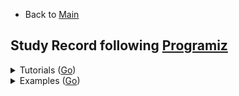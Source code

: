 * Back to [Main](https://github.com/JoonHyeok-hozy-Kim/program_languages#readme)

## Study Record following [Programiz](https://www.programiz.com/javascript/examples)

<details>

<summary> Tutorials (<a href="https://www.programiz.com/javascript">Go</a>) </summary>

|Content|Trial|Keywords|
|:------|:---:|:---|
|[Getting Started With JavaScript](https://www.programiz.com/javascript/get-started) | N/A |*Web Browser*; *Node.js*; *Web Page(html)*|
|[JavaScript Variables and Constants](https://www.programiz.com/javascript/variables-constants) | [Practice](https://github.com/JoonHyeok-hozy-Kim/program_languages/blob/main/JavaScript/programiz/tutorials/02.js) |var; let; const;|
|[console.log()](https://www.programiz.com/javascript/console) | [Practice](https://github.com/JoonHyeok-hozy-Kim/program_languages/blob/main/JavaScript/programiz/tutorials/03.js) |console.log();|
|[Data Types](https://www.programiz.com/javascript/data-types) | [Practice](https://github.com/JoonHyeok-hozy-Kim/program_languages/blob/main/JavaScript/programiz/tutorials/04.js) |*number*; *string*; *BigInt*; NaN; null; Symbol; *Object*; typeof();|
|[Operators](https://www.programiz.com/javascript/operators) | [Practice](https://github.com/JoonHyeok-hozy-Kim/program_languages/blob/main/JavaScript/programiz/tutorials/05.js) | === |
|[Comments](https://www.programiz.com/javascript/comments) | [Practice](https://github.com/JoonHyeok-hozy-Kim/program_languages/blob/main/JavaScript/programiz/tutorials/06.js) | // *Single Line*; /* *Multi Lines* */; |
|[Type Conversions](https://www.programiz.com/javascript/type-conversion) | [Practice](https://github.com/JoonHyeok-hozy-Kim/program_languages/blob/main/JavaScript/programiz/tutorials/07.js) | Number(); parseInt(); parseFloat(); Math.floor(); String(); Boolean(); |
|[Comparison and Logical Operators](https://www.programiz.com/javascript/comparison-logical) | [Practice](https://github.com/JoonHyeok-hozy-Kim/program_languages/blob/main/JavaScript/programiz/tutorials/08.js) ||
|[if...else Statement](https://www.programiz.com/javascript/if-else) | [Practice](https://github.com/JoonHyeok-hozy-Kim/program_languages/blob/main/JavaScript/programiz/tutorials/09.js) ||
|[for loop](https://www.programiz.com/javascript/for-loop) | [Practice](https://github.com/JoonHyeok-hozy-Kim/program_languages/blob/main/JavaScript/programiz/tutorials/10.js) ||
|[while and do...while Loop](https://www.programiz.com/javascript/while-loop) | [Practice](https://github.com/JoonHyeok-hozy-Kim/program_languages/blob/main/JavaScript/programiz/tutorials/11.js) ||
|[break Statement](https://www.programiz.com/javascript/break-statement) | [Practice](https://github.com/JoonHyeok-hozy-Kim/program_languages/blob/main/JavaScript/programiz/tutorials/12.js) ||
|[continue Statement](https://www.programiz.com/javascript/continue-statement) | [Practice](https://github.com/JoonHyeok-hozy-Kim/program_languages/blob/main/JavaScript/programiz/tutorials/13.js) | isNaN(); |
|[switch Statement](https://www.programiz.com/javascript/switch-statement) | [Practice](https://github.com/JoonHyeok-hozy-Kim/program_languages/blob/main/JavaScript/programiz/tutorials/14.js) ||
|[Function and Function Expressions](https://www.programiz.com/javascript/function) | [Practice](https://github.com/JoonHyeok-hozy-Kim/program_languages/blob/main/JavaScript/programiz/tutorials/15.js) | function; *Function Expression*; |
|[Variable Scope](https://www.programiz.com/javascript/variable-scope) | [Practice](https://github.com/JoonHyeok-hozy-Kim/program_languages/blob/main/JavaScript/programiz/tutorials/16.js) | *global scope*; *local scope*;  var(*function scoped*); let(*block scoped*);|
|[Hoisting](https://www.programiz.com/javascript/hoisting) | [Practice](https://github.com/JoonHyeok-hozy-Kim/program_languages/blob/main/JavaScript/programiz/tutorials/17.js) |*hoisting*; var; *function hoisting*;|
|[Recursion](https://www.programiz.com/javascript/recursion) | [Practice](https://github.com/JoonHyeok-hozy-Kim/program_languages/blob/main/JavaScript/programiz/tutorials/18.js) ||
|[Objects](https://www.programiz.com/javascript/object) | [Practice](https://github.com/JoonHyeok-hozy-Kim/program_languages/blob/main/JavaScript/programiz/tutorials/19.js) | *Nested Objects*; *Object Methods*; |
|[Methods and this Keyword](https://www.programiz.com/javascript/methods) | [Practice](https://github.com/JoonHyeok-hozy-Kim/program_languages/blob/main/JavaScript/programiz/tutorials/20.js) | this |
|[Constructor Function](https://www.programiz.com/javascript/constructor-function) | [Practice](https://github.com/JoonHyeok-hozy-Kim/program_languages/blob/main/JavaScript/programiz/tutorials/21.js) | *constructor function*; new; prototype; |
|[Getter and Setter](https://www.programiz.com/javascript/getter-setter) | [Practice](https://github.com/JoonHyeok-hozy-Kim/program_languages/blob/main/JavaScript/programiz/tutorials/22.js) | *data property*; *access property*; get; set; Object.defineProperty(); |
|[Prototype](https://www.programiz.com/javascript/prototype) | [Practice](https://github.com/JoonHyeok-hozy-Kim/program_languages/blob/main/JavaScript/programiz/tutorials/23.js) | *Prototype Chaining*; __proto__; |
|[Arrays](https://www.programiz.com/javascript/array) | [Practice](https://github.com/JoonHyeok-hozy-Kim/program_languages/blob/main/JavaScript/programiz/tutorials/24.js) | push(); unshift(); pop(); shift(); |

|[]() | [Practice](https://github.com/JoonHyeok-hozy-Kim/program_languages/blob/main/JavaScript/programiz/tutorials/02.js) ||

</details>




<details>

<summary> Examples (<a href="https://www.programiz.com/javascript/examples">Go</a>) </summary>

|No.|Content|Trial|Keywords|
|:-:|:------|:---:|:---|
|1  |[Print Hello World](https://www.programiz.com/javascript/examples/hello-world) | [Practice](https://github.com/JoonHyeok-hozy-Kim/program_languages/blob/main/JavaScript/programiz/examples/001.js) |console.log(); alert(); document.write();|
|2  |[Add Two Numbers](https://www.programiz.com/javascript/examples/add-number) | [Practice](https://github.com/JoonHyeok-hozy-Kim/program_languages/blob/main/JavaScript/programiz/examples/002.js) |parseInt(); prompt(); \`${var}\` (template literal);|
|3  |[Find the Square Root](https://www.programiz.com/javascript/examples/square-root) | [Practice](https://github.com/JoonHyeok-hozy-Kim/program_languages/blob/main/JavaScript/programiz/examples/003.js) |Math.sqrt()|
|4  |[Calculate the Area of a Triangle](https://www.programiz.com/javascript/examples/area-triangle) | [Practice](https://github.com/JoonHyeok-hozy-Kim/program_languages/blob/main/JavaScript/programiz/examples/004.js) ||
|5  |[Swap Two Variables](https://www.programiz.com/javascript/examples/swap-variables) | [Practice](https://github.com/JoonHyeok-hozy-Kim/program_languages/blob/main/JavaScript/programiz/examples/005.js) |parseInt(); *Destructuring assignment*;|
|6  |[Convert Kilometers to Miles](https://www.programiz.com/javascript/examples/km-mile) | [Practice](https://github.com/JoonHyeok-hozy-Kim/program_languages/blob/main/JavaScript/programiz/examples/006.js) ||
|7  |[Convert Celsius to Fahrenheit](https://www.programiz.com/javascript/examples/celsius-fahrenheit) | [Practice](https://github.com/JoonHyeok-hozy-Kim/program_languages/blob/main/JavaScript/programiz/examples/007.js) ||
|8  |[Work With Constants](https://www.programiz.com/javascript/examples/constants) | [Practice](https://github.com/JoonHyeok-hozy-Kim/program_languages/blob/main/JavaScript/programiz/examples/008.js) |*block-scoped(const)*;|
|9  |[Generate a Random Number]() | [Practice](https://github.com/JoonHyeok-hozy-Kim/program_languages/blob/main/JavaScript/programiz/examples/009.js) | Math.random(); |
|10  |[Check if a number is Positive, Negative, or Zero](https://www.programiz.com/javascript/examples/positive-negative-zero) | [Practice](https://github.com/JoonHyeok-hozy-Kim/program_languages/blob/main/JavaScript/programiz/examples/010.js) ||
|11  |[Check if a Number is Odd or Even](https://www.programiz.com/javascript/examples/even-odd) | [Practice](https://github.com/JoonHyeok-hozy-Kim/program_languages/blob/main/JavaScript/programiz/examples/011.js) ||
|12  |[Find the Largest Among Three Numbers](https://www.programiz.com/javascript/examples/largest-number-three) | [Practice](https://github.com/JoonHyeok-hozy-Kim/program_languages/blob/main/JavaScript/programiz/examples/012.js) |Math.max();|
|13  |[Check Prime Number](https://www.programiz.com/javascript/examples/prime-number) | [Practice](https://github.com/JoonHyeok-hozy-Kim/program_languages/blob/main/JavaScript/programiz/examples/013.js) ||
|14  |[Print All Prime Numbers in an Interval](https://www.programiz.com/javascript/examples/prime-number-intervals) | [Practice](https://github.com/JoonHyeok-hozy-Kim/program_languages/blob/main/JavaScript/programiz/examples/014.js) ||
|15  |[Find the Factorial of a Number](https://www.programiz.com/javascript/examples/factorial) | [Practice](https://github.com/JoonHyeok-hozy-Kim/program_languages/blob/main/JavaScript/programiz/examples/015.js) ||
|16  |[Display the Multiplication Table](https://www.programiz.com/javascript/examples/multiplication-table) | [Practice](https://github.com/JoonHyeok-hozy-Kim/program_languages/blob/main/JavaScript/programiz/examples/016.js) ||
|17  |[Print the Fibonacci Sequence](https://www.programiz.com/javascript/examples/fibonacci-series) | [Practice](https://github.com/JoonHyeok-hozy-Kim/program_languages/blob/main/JavaScript/programiz/examples/017.js) ||
|18  |[Check Armstrong Number](https://www.programiz.com/javascript/examples/armstrong-number) | [Practice](https://github.com/JoonHyeok-hozy-Kim/program_languages/blob/main/JavaScript/programiz/examples/018.js) ||
|19  |[Find Armstrong Number in an Interval](https://www.programiz.com/javascript/examples/armstrong-number-interval) | [Practice](https://github.com/JoonHyeok-hozy-Kim/program_languages/blob/main/JavaScript/programiz/examples/019.js) | n.toString(); |
|20  |[Make a Simple Calculator](https://www.programiz.com/javascript/examples/simple-calculator) | [Practice](https://github.com/JoonHyeok-hozy-Kim/program_languages/blob/main/JavaScript/programiz/examples/020.js) ||
|21  |[Find the Sum of Natural Numbers](https://www.programiz.com/javascript/examples/sum-natural-number) | [Practice](https://github.com/JoonHyeok-hozy-Kim/program_languages/blob/main/JavaScript/programiz/examples/021.js) ||
|22  |[Check if the Numbers Have Same Last Digit](https://www.programiz.com/javascript/examples/last-digit) | [Practice](https://github.com/JoonHyeok-hozy-Kim/program_languages/blob/main/JavaScript/programiz/examples/022.js) ||
|23  |[Find HCF or GCD](https://www.programiz.com/javascript/examples/hcf) | [Practice](https://github.com/JoonHyeok-hozy-Kim/program_languages/blob/main/JavaScript/programiz/examples/023.js) ||
|24  |[Find LCM](https://www.programiz.com/javascript/examples/lcm) | [Practice](https://github.com/JoonHyeok-hozy-Kim/program_languages/blob/main/JavaScript/programiz/examples/024.js) ||
|25  |[Find the Factors of a Number](https://www.programiz.com/javascript/examples/factors-number) | [Practice](https://github.com/JoonHyeok-hozy-Kim/program_languages/blob/main/JavaScript/programiz/examples/025.js) ||
|26  |[Find Sum of Natural Numbers Using Recursion](https://www.programiz.com/javascript/examples/number-sum-recursion) | [Practice](https://github.com/JoonHyeok-hozy-Kim/program_languages/blob/main/JavaScript/programiz/examples/026.js) ||
|27  |[Guess a Random Number](https://www.programiz.com/javascript/examples/guess-number) | [Practice](https://github.com/JoonHyeok-hozy-Kim/program_languages/blob/main/JavaScript/programiz/examples/027.js) ||
|28  |[Shuffle Deck of Cards](https://www.programiz.com/javascript/examples/shuffle-card) | [Practice](https://github.com/JoonHyeok-hozy-Kim/program_languages/blob/main/JavaScript/programiz/examples/028.js) ||

|  |[]() | [Practice](https://github.com/JoonHyeok-hozy-Kim/program_languages/blob/main/JavaScript/programiz/examples/000.js) ||

</details>